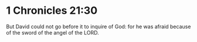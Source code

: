 # 1 Chronicles 21:30

But David could not go before it to inquire of God: for he was afraid because of the sword of the angel of the LORD.